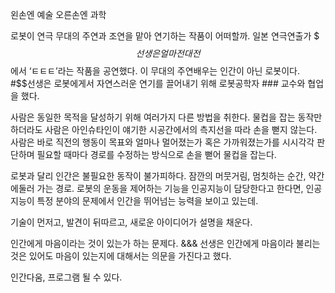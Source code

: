 왼손엔 예술 오른손엔 과학

로봇이 연극 무대의 주연과 조연을 맡아 연기하는 작품이 어떠할까. 일본 연극연출가 $$$ 선생은 얼마전 대전$$에서 ‘ㅌㅌㅌ’라는 작품을 공연했다. 이 무대의 주연배우는 인간이 아닌 로봇이다. #$$선생은 로봇에게서 자연스러운 연기를 끌어내기 위해 로봇공학자 ### 교수와 협업을 했다.

사람은 동일한 목적을 달성하기 위해 여러가지 다른 방법을 취한다. 물컵을 잡는 동작만 하더라도 사람은 아인슈타인이 얘기한 시공간에서의 측지선을 따라 손을 뻗지 않는다. 사람은 바로 직전의 행동이 목표와 얼마나 멀어졌는가 혹은 가까워졌는가를 시시각각 판단하며 필요할 때마다 경로를 수정하는 방식으로 손을 뻗어 물컵을 잡는다.

로봇과 달리 인간은 불필요한 동작이 불가피하다. 잠깐의 머뭇거림, 멈칫하는 순간, 약간 에둘러 가는 경로. 로봇의 운동을 제어하는 기능을 인공지능이 담당한다고 한다면, 인공지능이 특정 분야의 문제에서 인간을 뛰어넘는 능력을 보이고 있는데. 

기술이 먼저고, 발견이 뒤따르고, 새로운 아이디어가 설명을 채운다.

인간에게 마음이라는 것이 있는가 하는 문제다. &&& 선생은 인간에게 마음이라 불리는 것은 있어도 마음이 있는지에 대해서는 의문을 가진다고 했다. 


 인간다움, 프로그램 될 수 있다.